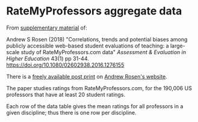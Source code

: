 # RateMyProfessors aggregate data

From [supplementary material](https://www.tandfonline.com/doi/suppl/10.1080/02602938.2016.1276155) of:

Andrew S Rosen (2018) "Correlations, trends and potential biases among
publicly accessible web-based student evaluations of teaching:
a large-scale study of RateMyProfessors.com data" *Assessment
& Evaluation in Higher Education* 43(1) pp 31-44.
<https://doi.org/10.1080/02602938.2016.1276155>

There is a [freely available post
print](https://asrosen.com/wp-content/uploads/2018/07/postprint_rmp-1.pdf) on
[Andrew Rosen's website](https://asrosen.com).

The paper studies ratings from RateMyProfessors.com, for the 190,006 US
professors that have at least 20 student ratings.

Each row of the data table gives the mean ratings for all professors in a given discipline; thus there is one row per discipline.
